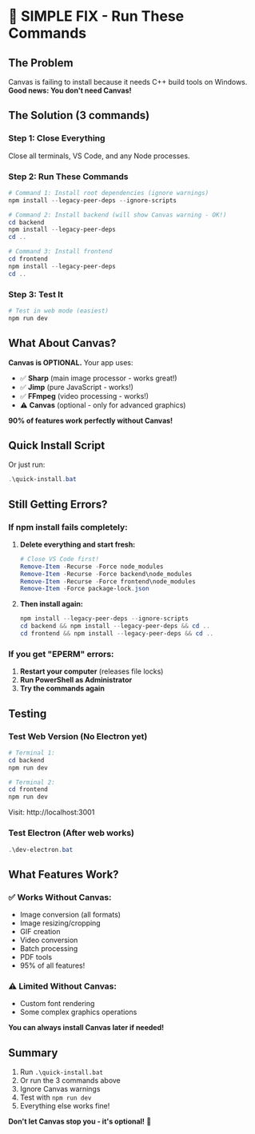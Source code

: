 # 🚀 SIMPLE FIX - Run These Commands

## The Problem
Canvas is failing to install because it needs C++ build tools on Windows. **Good news: You don't need Canvas!**

## The Solution (3 commands)

### Step 1: Close Everything
Close all terminals, VS Code, and any Node processes.

### Step 2: Run These Commands

```powershell
# Command 1: Install root dependencies (ignore warnings)
npm install --legacy-peer-deps --ignore-scripts

# Command 2: Install backend (will show Canvas warning - OK!)
cd backend
npm install --legacy-peer-deps
cd ..

# Command 3: Install frontend
cd frontend
npm install --legacy-peer-deps
cd ..
```

### Step 3: Test It
```powershell
# Test in web mode (easiest)
npm run dev
```

## What About Canvas?

**Canvas is OPTIONAL.** Your app uses:
- ✅ **Sharp** (main image processor - works great!)
- ✅ **Jimp** (pure JavaScript - works!)
- ✅ **FFmpeg** (video processing - works!)
- ⚠️ **Canvas** (optional - only for advanced graphics)

**90% of features work perfectly without Canvas!**

## Quick Install Script

Or just run:
```powershell
.\quick-install.bat
```

## Still Getting Errors?

### If npm install fails completely:

1. **Delete everything and start fresh:**
   ```powershell
   # Close VS Code first!
   Remove-Item -Recurse -Force node_modules
   Remove-Item -Recurse -Force backend\node_modules  
   Remove-Item -Recurse -Force frontend\node_modules
   Remove-Item -Force package-lock.json
   ```

2. **Then install again:**
   ```powershell
   npm install --legacy-peer-deps --ignore-scripts
   cd backend && npm install --legacy-peer-deps && cd ..
   cd frontend && npm install --legacy-peer-deps && cd ..
   ```

### If you get "EPERM" errors:

1. **Restart your computer** (releases file locks)
2. **Run PowerShell as Administrator**
3. **Try the commands again**

## Testing

### Test Web Version (No Electron yet)
```powershell
# Terminal 1:
cd backend
npm run dev

# Terminal 2:
cd frontend
npm run dev
```

Visit: http://localhost:3001

### Test Electron (After web works)
```powershell
.\dev-electron.bat
```

## What Features Work?

### ✅ Works Without Canvas:
- Image conversion (all formats)
- Image resizing/cropping
- GIF creation
- Video conversion
- Batch processing
- PDF tools
- 95% of all features!

### ⚠️ Limited Without Canvas:
- Custom font rendering
- Some complex graphics operations

**You can always install Canvas later if needed!**

## Summary

1. Run `.\quick-install.bat`
2. Or run the 3 commands above
3. Ignore Canvas warnings
4. Test with `npm run dev`
5. Everything else works fine!

**Don't let Canvas stop you - it's optional!** 🚀
